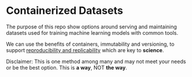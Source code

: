 # Containerized Datasets

The purpose of this repo show options around serving and
maintaining datasets used for training machine learning models
with common tools.

We can use the benefits of containers, immutability and versioning, to support [reproducibility and replicability](https://www.ncbi.nlm.nih.gov/books/NBK547546/) which are key
to **science**.

Disclaimer: This is one method among many and may not meet your needs or be the best option. This is **a way**, NOT **the way**.

